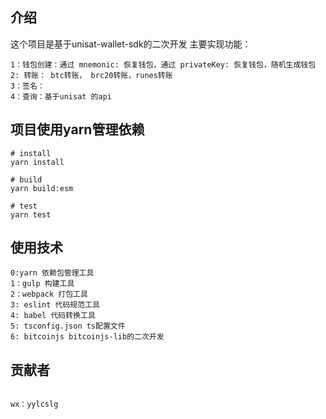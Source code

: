
## 介绍

这个项目是基于unisat-wallet-sdk的二次开发
主要实现功能：

```shell
1：钱包创建：通过 mnemonic: 恢复钱包，通过 privateKey: 恢复钱包，随机生成钱包
2: 转账： btc转账， brc20转账，runes转账
3：签名：
4：查询：基于unisat 的api

```


## 项目使用yarn管理依赖


```shell
# install
yarn install

# build
yarn build:esm

# test
yarn test

```

## 使用技术

```shell
0:yarn 依赖包管理工具
1：gulp 构建工具
2：webpack 打包工具
3: eslint 代码规范工具
4: babel 代码转换工具
5: tsconfig.json ts配置文件
6: bitcoinjs bitcoinjs-lib的二次开发

```

## 贡献者

```shell

wx：yylcslg

```